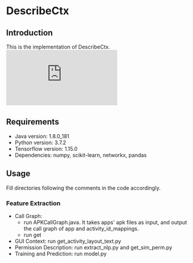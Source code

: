 # DescribeCtx
## Introduction
This is the implementation of DescribeCtx.
![](https://github.com/ICSE2021DescribeCtx/DescribeCtx/blob/master/overview.pdf)
## Requirements
* Java version: 1.8.0_181
* Python version: 3.7.2
* Tensorflow version: 1.15.0
* Dependencies: numpy, scikit-learn, networkx, pandas
## Usage
Fill directories following the comments in the code accordingly.
### Feature Extraction
* Call Graph: 
  * run APKCallGraph.java. It takes apps' apk files as input, and output the call graph of app and activity_id_mappings.
  * run get
* GUI Context: run get_activity_layout_text.py
* Permission Description: run extract_nlp.py and get_sim_perm.py
* Training and Prediction: run model.py
